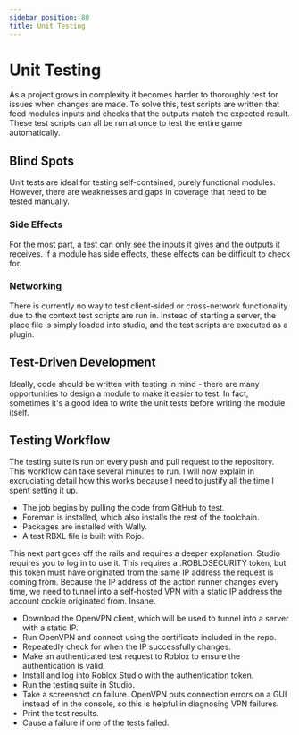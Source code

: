 ```yaml
---
sidebar_position: 80
title: Unit Testing
---
```


# Unit Testing

As a project grows in complexity it becomes harder to thoroughly test for issues when changes are made. To solve this, test scripts are written that feed modules inputs and checks that the outputs match the expected result. These test scripts can all be run at once to test the entire game automatically.

## Blind Spots

Unit tests are ideal for testing self-contained, purely functional modules. However, there are weaknesses and gaps in coverage that need to be tested manually.

### Side Effects

For the most part, a test can only see the inputs it gives and the outputs it receives. If a module has side effects, these effects can be difficult to check for.

### Networking

There is currently no way to test client-sided or cross-network functionality due to the context test scripts are run in. Instead of starting a server, the place file is simply loaded into studio, and the test scripts are executed as a plugin.

## Test-Driven Development

Ideally, code should be written with testing in mind - there are many opportunities to design a module to make it easier to test. In fact, sometimes it's a good idea to write the unit tests before writing the module itself.

## Testing Workflow

The testing suite is run on every push and pull request to the repository. This workflow can take several minutes to run. I will now explain in excruciating detail how this works because I need to justify all the time I spent setting it up.

* The job begins by pulling the code from GitHub to test.
* Foreman is installed, which also installs the rest of the toolchain.
* Packages are installed with Wally.
* A test RBXL file is built with Rojo.

This next part goes off the rails and requires a deeper explanation: Studio requires you to log in to use it. This requires a .ROBLOSECURITY token, but this token must have originated from the same IP address the request is coming from. Because the IP address of the action runner changes every time, we need to tunnel into a self-hosted VPN with a static IP address the account cookie originated from. Insane.

* Download the OpenVPN client, which will be used to tunnel into a server with a static IP.
* Run OpenVPN and connect using the certificate included in the repo.
* Repeatedly check for when the IP successfully changes.
* Make an authenticated test request to Roblox to ensure the authentication is valid.
* Install and log into Roblox Studio with the authentication token.
* Run the testing suite in Studio.
* Take a screenshot on failure. OpenVPN puts connection errors on a GUI instead of in the console, so this is helpful in diagnosing VPN failures.
* Print the test results.
* Cause a failure if one of the tests failed.


